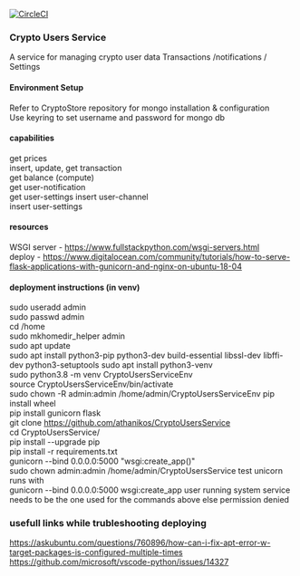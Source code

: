 

[![CircleCI](https://circleci.com/gh/athanikos/CryptoUsersService.svg?style=shield&circle-token=9b6d27782cfdf91400ada3189a15ef83a22ef2d7)](https://app.circleci.com/pipelines/github/athanikos/CryptoUsersService)


### Crypto Users Service
A service for managing crypto user data 
Transactions /notifications / Settings 


#### Environment Setup 
Refer to CryptoStore repository for mongo installation & configuration     
Use keyring to set  username and password for mongo db  

#### capabilities 
get prices  
insert, update, get  transaction  
get balance  (compute)  
get user-notification   
get user-settings 
insert user-channel   
insert user-settings  

#### resources 
WSGI server -  https://www.fullstackpython.com/wsgi-servers.html    
deploy - https://www.digitalocean.com/community/tutorials/how-to-serve-flask-applications-with-gunicorn-and-nginx-on-ubuntu-18-04   

#### deployment instructions (in venv)
sudo useradd admin       
sudo passwd admin  
cd /home    
sudo mkhomedir_helper admin    
sudo apt update     
sudo apt install python3-pip python3-dev build-essential libssl-dev libffi-dev python3-setuptools
sudo apt install python3-venv   
sudo python3.8 -m venv CryptoUsersServiceEnv     
source CryptoUsersServiceEnv/bin/activate     
sudo chown -R admin:admin /home/admin/CryptoUsersServiceEnv
pip install wheel   
pip install gunicorn flask      
git clone https://github.com/athanikos/CryptoUsersService       
cd CryptoUsersService/      
pip install --upgrade pip       
pip install -r requirements.txt     
gunicorn --bind 0.0.0.0:5000 "wsgi:create_app()"    
sudo chown admin:admin /home/admin/CryptoUsersService
test unicorn runs with  
gunicorn --bind 0.0.0.0:5000 wsgi:create_app
user running system service needs to be the one used for the commands above else permission denied 


### usefull links while trubleshooting deploying 
https://askubuntu.com/questions/760896/how-can-i-fix-apt-error-w-target-packages-is-configured-multiple-times
https://github.com/microsoft/vscode-python/issues/14327






